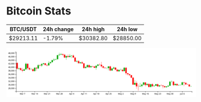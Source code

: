 # Bitcoin Stats

BTC/USDT|24h change|24h high|24h low|
|---|---|---|---|
|$29213.11|-1.79%|$30382.80|$28850.00|

<img src="./chart.svg">
